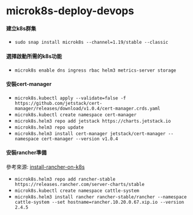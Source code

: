 # microk8s-deploy-devops

#### 建立k8s群集
* `sudo snap install microk8s --channel=1.19/stable --classic`
#### 選擇啟動所需的k8s功能
* `microk8s enable dns ingress rbac helm3 metrics-server storage`
#### 安裝cert-manager
* `microk8s.kubectl apply --validate=false -f https://github.com/jetstack/cert-manager/releases/download/v1.0.4/cert-manager.crds.yaml`
* `microk8s.kubectl create namespace cert-manager`
* `microk8s.helm3 repo add jetstack https://charts.jetstack.io`
* `microk8s.helm3 repo update`
* `microk8s.helm3 install cert-manager jetstack/cert-manager --namespace cert-manager --version v1.0.4`
#### 安裝rancher準備
參考來源: [install-rancher-on-k8s](https://rancher.com/docs/rancher/v2.x/en/installation/install-rancher-on-k8s/)
* `microk8s.helm3 repo add rancher-stable https://releases.rancher.com/server-charts/stable`
* `microk8s.kubectl create namespace cattle-system`
* `microk8s.helm3 install rancher rancher-stable/rancher --namespace cattle-system --set hostname=rancher.10.20.0.67.xip.io --version 2.4.5`

